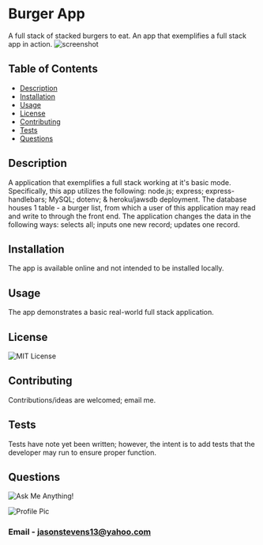 # Burger App
A full stack of stacked burgers to eat. An app that exemplifies a full stack app in action.
![screenshot](./assets/imgs/burgerapp.JPG)


## Table of Contents
  * [Description](#description)
  * [Installation](#installation)
  * [Usage](#usage)
  * [License](#licesnse)
  * [Contributing](#contributing)
  * [Tests](#tests)
  * [Questions](#questions)
  
  
## Description
  A application that exemplifies a full stack working at it's basic mode. Specifically, this app utilizes the following: node.js; express; express-handlebars; MySQL; dotenv; & heroku/jawsdb deployment. The database houses 1 table - a burger list, from which a user of this application may read and write to through the front end. The application changes the data in the following ways: selects all; inputs one new record; updates one record. 

## Installation
  The app is available online and not intended to be installed locally.
  
## Usage
  The app demonstrates a basic real-world full stack application.

## License 
  ![MIT License](https://img.shields.io/badge/License-MIT-green)
  
## Contributing
  Contributions/ideas are welcomed; email me.
  
## Tests 
  Tests have note yet been written; however, the intent is to add tests that the developer may run to ensure proper function.
  
## Questions
  ![Ask Me Anything!](https://img.shields.io/badge/Ask%20me-anything-1abc9c.svg)
  
  ![Profile Pic](https://avatars.githubusercontent.com/jasonstevens13)
  
### Email - jasonstevens13@yahoo.com
  
  

